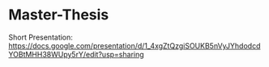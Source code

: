# Master-Thesis

Short Presentation:
https://docs.google.com/presentation/d/1_4xgZtQzgiSOUKB5nVyJYhdodcdYOBtMHH38WUpy5rY/edit?usp=sharing
